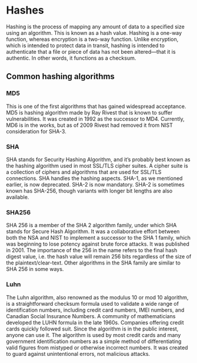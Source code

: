 # Hashes
Hashing is the process of mapping any amount of data to a specified size using an algorithm. This is known as a hash value. Hashing is a one-way function, whereas encryption is a two-way function. Unlike encryption, which is intended to protect data in transit, hashing is intended to authenticate that a file or piece of data has not been altered—that it is authentic. In other words, it functions as a checksum.

## Common hashing algorithms
### MD5
This is one of the first algorithms that has gained widespread acceptance. MD5 is hashing algorithm made by Ray Rivest that is known to suffer vulnerabilities. It was created in 1992 as the successor to MD4. Currently, MD6 is in the works, but as of 2009 Rivest had removed it from NIST consideration for SHA-3.

### SHA
SHA stands for Security Hashing Algorithm, and it’s probably best known as the hashing algorithm used in most SSL/TLS cipher suites. A cipher suite is a collection of ciphers and algorithms that are used for SSL/TLS connections. SHA handles the hashing aspects. SHA-1, as we mentioned earlier, is now deprecated. SHA-2 is now mandatory. SHA-2 is sometimes known has SHA-256, though variants with longer bit lengths are also available.

### SHA256
SHA 256 is a member of the SHA 2 algorithm family, under which SHA stands for Secure Hash Algorithm. It was a collaborative effort between both the NSA and NIST to implement a successor to the SHA 1 family, which was beginning to lose potency against brute force attacks. It was published in 2001.
The importance of the 256 in the name refers to the final hash digest value, i.e. the hash value will remain 256 bits regardless of the size of the plaintext/clear-text. Other algorithms in the SHA family are similar to SHA 256 in some ways.

### Luhn
The Luhn algorithm, also renowned as the modulus 10 or mod 10 algorithm, is a straightforward checksum formula used to validate a wide range of identification numbers, including credit card numbers, IMEI numbers, and Canadian Social Insurance Numbers. A community of mathematicians developed the LUHN formula in the late 1960s. Companies offering credit cards quickly followed suit. Since the algorithm is in the public interest, anyone can use it. The algorithm is used by most credit cards and many government identification numbers as a simple method of differentiating valid figures from mistyped or otherwise incorrect numbers. It was created to guard against unintentional errors, not malicious attacks.